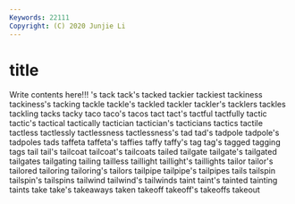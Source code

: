 ```yaml
---
Keywords: 22111
Copyright: (C) 2020 Junjie Li
---
```


# title

Write contents here!!!
's 
tack 
tack's 
tacked 
tackier 
tackiest 
tackiness
tackiness's 
tacking 
tackle 
tackle's 
tackled 
tackler 
tackler's 
tacklers 
tackles 
tackling
tacks 
tacky 
taco 
taco's 
tacos 
tact 
tact's 
tactful 
tactfully 
tactic
tactic's 
tactical 
tactically 
tactician 
tactician's 
tacticians 
tactics 
tactile 
tactless 
tactlessly
tactlessness 
tactlessness's 
tad 
tad's 
tadpole 
tadpole's 
tadpoles 
tads 
taffeta 
taffeta's
taffies 
taffy 
taffy's 
tag 
tag's 
tagged 
tagging 
tags 
tail 
tail's
tailcoat 
tailcoat's 
tailcoats 
tailed 
tailgate 
tailgate's 
tailgated 
tailgates 
tailgating 
tailing
tailless 
taillight 
taillight's 
taillights 
tailor 
tailor's 
tailored 
tailoring 
tailoring's 
tailors
tailpipe 
tailpipe's 
tailpipes 
tails 
tailspin 
tailspin's 
tailspins 
tailwind 
tailwind's 
tailwinds
taint 
taint's 
tainted 
tainting 
taints 
take 
take's 
takeaways 
taken 
takeoff
takeoff's 
takeoffs 
takeout 
